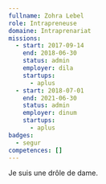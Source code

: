 ```yaml
---
fullname: Zohra Lebel
role: Intrapreneuse
domaine: Intraprenariat
missions:
  - start: 2017-09-14
    end: 2018-06-30
    status: admin
    employer: dila
    startups:
      - aplus
  - start: 2018-07-01
    end: 2021-06-30
    status: admin
    employer: dinum
    startups:
      - aplus
badges:
  - segur
competences: []
---
```

Je suis une drôle de dame.